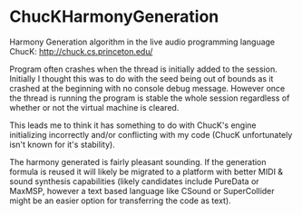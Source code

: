 # ChucKHarmonyGeneration
Harmony Generation algorithm in the live audio programming language ChucK: 
http://chuck.cs.princeton.edu/

Program often crashes when the thread is initially added to the session.
Initially I thought this was to do with the seed being out of bounds as it
crashed at the beginning with no console debug message. However once the thread
is running the program is stable the whole session regardless of whether or not
the virtual machine is cleared.

This leads me to think it has something to do with ChucK's engine initializing incorrectly
and/or conflicting with my code (ChucK unfortunately isn't known for it's stability).

The harmony generated is fairly pleasant sounding. If the generation formula is
reused it will likely be migrated to a platform with better MIDI & sound synthesis
capabilities (likely candidates include PureData or MaxMSP, however a text based language
like CSound or SuperCollider might be an easier option for transferring the code as text).

